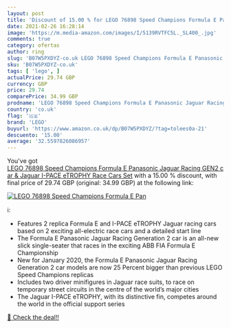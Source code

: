 ```yaml
---
layout: post
title: 'Discount of 15.00 % for LEGO 76898 Speed Champions Formula E Pan'
date: 2021-02-26 16:28:14
image: 'https://m.media-amazon.com/images/I/5139RVTFC5L._SL400_.jpg'
comments: true
category: ofertas
author: ring
slug: 'B07W5PXDYZ-co.uk LEGO 76898 Speed Champions Formula E Panasonic Jaguar...'
sku: 'B07W5PXDYZ-co.uk'
tags: [ 'lego', ]
actualPrice: 29.74 GBP
currency: GBP
price: 29.74
comparePrice: 34.99 GBP
prodname: 'LEGO 76898 Speed Champions Formula E Panasonic Jaguar Racing GEN2 car & Jaguar I-PACE eTROPHY Race Cars Set'
country: 'co.uk'
flag: '🇬🇧'
brand: 'LEGO'
buyurl: 'https://www.amazon.co.uk/dp/B07W5PXDYZ/?tag=tolees0a-21'
descuento: '15.00'
average: '32.5597826086957'
---
```


You've got [LEGO 76898 Speed Champions Formula E Panasonic Jaguar Racing GEN2 car & Jaguar I-PACE eTROPHY Race Cars Set](https://www.amazon.co.uk/dp/B07W5PXDYZ/?tag=tolees0a-21) with a  15.00 % discount, with final price of 29.74 GBP (original: 34.99 GBP) at the following link:

[![LEGO 76898 Speed Champions Formula E Pan](https://m.media-amazon.com/images/I/5139RVTFC5L._SL400_.jpg)](https://www.amazon.co.uk/dp/B07W5PXDYZ/?tag=tolees0a-21)

ℹ️:

- Features 2 replica Formula E and I-PACE eTROPHY Jaguar racing cars based on 2 exciting all-electric race cars and a detailed start line
- The Formula E Panasonic Jaguar Racing Generation 2 car is an all-new slick single-seater that races in the exciting ABB FIA Formula E Championship
- New for January 2020, the Formula E Panasonic Jaguar Racing Generation 2 car models are now 25 Percent bigger than previous LEGO Speed Champions replicas
- Includes two driver minifigures in Jaguar race suits, to race on temporary street circuits in the centre of the world’s major cities
- The Jaguar I-PACE eTROPHY, with its distinctive fin, competes around the world in the official support series

[🛒 Check the deal!!](https://www.amazon.co.uk/dp/B07W5PXDYZ/?tag=tolees0a-21)
